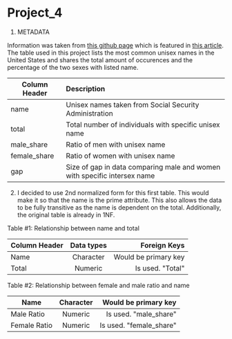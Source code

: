 # Project_4

1. METADATA

Information was taken from [this github page](https://github.com/fivethirtyeight/data/tree/master/unisex-names) which is featured in [this article](https://fivethirtyeight.com/features/there-are-922-unisex-names-in-america-is-yours-one-of-them/). The table used in this project lists the most common unisex names in the United States and shares the total amount of occurences and the percentage of the two sexes with listed name. 

| Column Header    | Description                                                              | 
| ---------------- |:-------------------------------------------------------------------------| 
| name             | Unisex names taken from Social Security Administration                   | 
| total            |    Total number of individuals with specific unisex name                 | 
| male_share       | Ratio of men with unisex name                                            | 
| female_share     | Ratio of women with unisex name                                          |
| gap              | Size of gap in data comparing male and women with specific intersex name |


2.  I decided to use 2nd normalized form for this first table. This would make it so that the name is the prime attribute. This also allows the data to be fully transitive as the name is dependent on the total. Additionally, the original table is already in 1NF.

Table #1: Relationship between name and total

| Column Header    | Data types           |  Foreign Keys           |
| ---------------- |:--------------------:| -----------------------:|
| Name             | Character            | Would be primary key    |
| Total            | Numeric              | Is used. "Total"        |

Table #2: Relationship between female and male ratio and name 

| Name             | Character            | Would be primary key    |
| ---------------- |:--------------------:| -----------------------:|
| Male Ratio       | Numeric              | Is used. "male_share"   |
| Female Ratio     | Numeric              | Is used. "female_share" |


